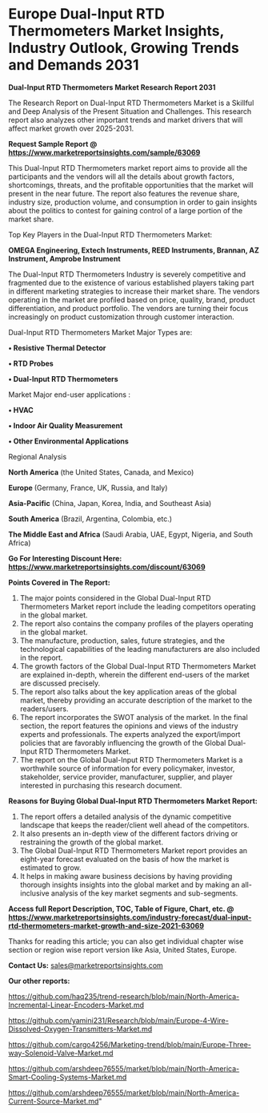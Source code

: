  # Europe Dual-Input RTD Thermometers Market Insights, Industry Outlook, Growing Trends and Demands 2031

<strong>Dual-Input RTD Thermometers Market Research Report 2031</strong>

The Research Report on Dual-Input RTD Thermometers Market is a Skillful and Deep Analysis of the Present Situation and Challenges. This research report also analyzes other important trends and market drivers that will affect market growth over 2025-2031.

<strong>Request Sample Report @ <a href=https://www.marketreportsinsights.com/sample/63069>https://www.marketreportsinsights.com/sample/63069</a></strong>

This Dual-Input RTD Thermometers market report aims to provide all the participants and the vendors will all the details about growth factors, shortcomings, threats, and the profitable opportunities that the market will present in the near future. The report also features the revenue share, industry size, production volume, and consumption in order to gain insights about the politics to contest for gaining control of a large portion of the market share.

Top Key Players in the Dual-Input RTD Thermometers Market:

<strong>OMEGA Engineering, Extech Instruments, REED Instruments, Brannan, AZ Instrument, Amprobe Instrument</strong>

The Dual-Input RTD Thermometers Industry is severely competitive and fragmented due to the existence of various established players taking part in different marketing strategies to increase their market share. The vendors operating in the market are profiled based on price, quality, brand, product differentiation, and product portfolio. The vendors are turning their focus increasingly on product customization through customer interaction.

Dual-Input RTD Thermometers Market Major Types are:

<strong>• Resistive Thermal Detector

• RTD Probes

• Dual-Input RTD Thermometers</strong>

Market Major end-user applications :

<strong>• HVAC

• Indoor Air Quality Measurement

• Other Environmental Applications</strong>

Regional Analysis

</u><strong><b>North America</b></strong> (the United States, Canada, and Mexico)

<strong><b>Europe </b></strong>(Germany, France, UK, Russia, and Italy)

<strong><b>Asia-Pacific</b></strong> (China, Japan, Korea, India, and Southeast Asia)

<strong><b>South America</b></strong> (Brazil, Argentina, Colombia, etc.)

<strong><b>The Middle East and Africa</b></strong> (Saudi Arabia, UAE, Egypt, Nigeria, and South Africa)

<strong>Go For Interesting Discount Here: <a href=https://www.marketreportsinsights.com/discount/63069>https://www.marketreportsinsights.com/discount/63069</a></strong>

<strong>Points Covered in The Report:</strong>
<ol>
  <li>The major points considered in the Global Dual-Input RTD Thermometers Market report include the leading competitors operating in the global market.</li>
  <li>The report also contains the company profiles of the players operating in the global market.</li>
  <li>The manufacture, production, sales, future strategies, and the technological capabilities of the leading manufacturers are also included in the report.</li>
  <li>The growth factors of the Global Dual-Input RTD Thermometers Market are explained in-depth, wherein the different end-users of the market are discussed precisely.</li>
  <li>The report also talks about the key application areas of the global market, thereby providing an accurate description of the market to the readers/users.</li>
  <li>The report incorporates the SWOT analysis of the market. In the final section, the report features the opinions and views of the industry experts and professionals. The experts analyzed the export/import policies that are favorably influencing the growth of the Global Dual-Input RTD Thermometers Market.</li>
  <li>The report on the Global Dual-Input RTD Thermometers Market is a worthwhile source of information for every policymaker, investor, stakeholder, service provider, manufacturer, supplier, and player interested in purchasing this research document.</li>
</ol>
<strong>Reasons for Buying Global Dual-Input RTD Thermometers Market Report:</strong>

<ol>
  <li>The report offers a detailed analysis of the dynamic competitive landscape that keeps the reader/client well ahead of the competitors.</li>
  <li>It also presents an in-depth view of the different factors driving or restraining the growth of the global market.</li>
  <li>The Global Dual-Input RTD Thermometers Market report provides an eight-year forecast evaluated on the basis of how the market is estimated to grow.</li>
  <li>It helps in making aware business decisions by having providing thorough insights insights into the global market and by making an all-inclusive analysis of the key market segments and sub-segments.</li>
</ol>
<strong>Access full Report Description, TOC, Table of Figure, Chart, etc. @ <a href=https://www.marketreportsinsights.com/industry-forecast/dual-input-rtd-thermometers-market-growth-and-size-2021-63069>https://www.marketreportsinsights.com/industry-forecast/dual-input-rtd-thermometers-market-growth-and-size-2021-63069</a></strong>


Thanks for reading this article; you can also get individual chapter wise section or region wise report version like Asia, United States, Europe.

<strong>Contact Us:</strong>
sales@marketreportsinsights.com

<strong>Our other reports:</strong>

<a href=https://github.com/haq235/trend-research/blob/main/North-America-Incremental-Linear-Encoders-Market.md>https://github.com/haq235/trend-research/blob/main/North-America-Incremental-Linear-Encoders-Market.md</a>

<a href=https://github.com/yamini231/Research/blob/main/Europe-4-Wire-Dissolved-Oxygen-Transmitters-Market.md>https://github.com/yamini231/Research/blob/main/Europe-4-Wire-Dissolved-Oxygen-Transmitters-Market.md</a>

<a href=https://github.com/cargo4256/Marketing-trend/blob/main/Europe-Three-way-Solenoid-Valve-Market.md>https://github.com/cargo4256/Marketing-trend/blob/main/Europe-Three-way-Solenoid-Valve-Market.md</a>

<a href=https://github.com/arshdeep76555/market/blob/main/North-America-Smart-Cooling-Systems-Market.md>https://github.com/arshdeep76555/market/blob/main/North-America-Smart-Cooling-Systems-Market.md</a>

<a href=https://github.com/arshdeep76555/market/blob/main/North-America-Current-Source-Market.md>https://github.com/arshdeep76555/market/blob/main/North-America-Current-Source-Market.md</a>"
